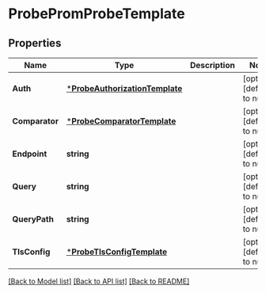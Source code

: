 # ProbePromProbeTemplate

## Properties
Name | Type | Description | Notes
------------ | ------------- | ------------- | -------------
**Auth** | [***ProbeAuthorizationTemplate**](probe.AuthorizationTemplate.md) |  | [optional] [default to null]
**Comparator** | [***ProbeComparatorTemplate**](probe.ComparatorTemplate.md) |  | [optional] [default to null]
**Endpoint** | **string** |  | [optional] [default to null]
**Query** | **string** |  | [optional] [default to null]
**QueryPath** | **string** |  | [optional] [default to null]
**TlsConfig** | [***ProbeTlsConfigTemplate**](probe.TLSConfigTemplate.md) |  | [optional] [default to null]

[[Back to Model list]](../README.md#documentation-for-models) [[Back to API list]](../README.md#documentation-for-api-endpoints) [[Back to README]](../README.md)

